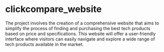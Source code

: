 # clickcompare_website
 The project involves the creation of a comprehensive website that aims to simplify the process of finding and purchasing the best tech products based on price and specifications. This website will offer a user-friendly interface where visitors can easily navigate and explore a wide range of tech products available in the market. 
